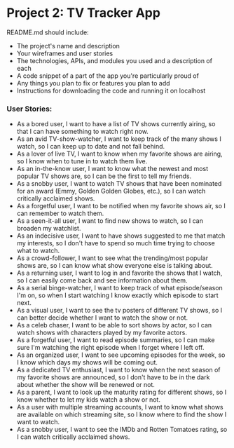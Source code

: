 # Project 2: TV Tracker App

README.md should include:
- The project's name and description
- Your wireframes and user stories
- The technologies, APIs, and modules you used and a description of each
- A code snippet of a part of the app you're particularly proud of
- Any things you plan to fix or features you plan to add
- Instructions for downloading the code and running it on localhost

### User Stories:
- As a bored user, I want to	have a list of TV shows currently airing, so that I can have something to watch right now.
- As an avid TV-show-watcher, I want to	keep track of the many shows I watch, so I can keep up to date and not fall behind.
- As a lover of live TV, I want to	know when my favorite shows are airing, so I know when to tune in to watch them live.
- As an in-the-know user, I want to know what the newest and most popular TV shows are, so I can be the first to tell my friends.
- As a snobby user,	I want to watch TV shows that have been nominated for an award (Emmy, Golden Golden Globes, etc.), so I can watch critically acclaimed shows.
- As a forgetful user, I want to be notified when my favorite shows air, so I can remember to watch them.
- As a seen-it-all user, I want to find new shows to watch, so I can broaden my watchlist.
- As an indecisive user, I want to have shows suggested to me that match my interests, so I don't have to spend so much time trying to choose what to watch.
- As a crowd-follower, I want to see what the trending/most popular shows are, so I can know what show everyone else is talking about.
- As a returning user, I want to log in and favorite the shows that I watch, so I can easily come back and see information about them.
- As a serial binge-watcher, I want to keep track of what episode/season I'm on, so when I start watching I know exactly which episode to start next.
- As a visual user, I want to see the tv posters of different TV shows, so I can better decide whether I want to watch the show or not.
- As a celeb chaser, I want to be able to sort shows by actor, so I can watch shows with characters played by my favorite actors.
- As a forgetful user, I want to read episode summaries, so I can make sure I'm watching the right episode when I forget where I left off.
- As an organized user, I want to see upcoming episodes for the week, so I know which days my shows will be coming out.
- As a dedicated TV enthusiast, I want to know when the next season of my favorite shows are announced, so I don't have to be in the dark about whether the show will be renewed or not.
- As a parent, I want to look up the maturity rating for different shows, so I know whether to let my kids watch a show or not.
- As a user with multiple streaming accounts, I want to know what shows are available on which streaming site, so I know where to find the show I want to watch.
- As a snobby user, I want to see the IMDb and Rotten Tomatoes rating, so I can watch critically acclaimed shows.
